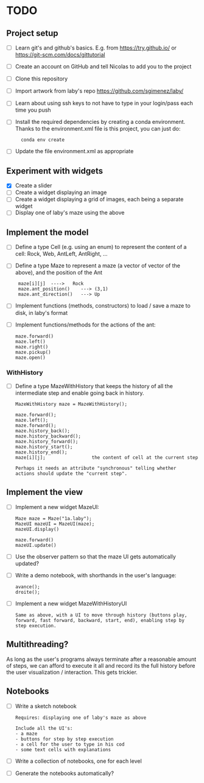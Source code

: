 # TODO

## Project setup

- [ ] Learn git's and github's basics.
      E.g. from https://try.github.io/ or https://git-scm.com/docs/gittutorial
- [ ] Create an account on GitHub and tell Nicolas to add you to the project
- [ ] Clone this repository
- [ ] Import artwork from laby's repo https://github.com/sgimenez/laby/
- [ ] Learn about using ssh keys to not have to type in your
      login/pass each time you push
- [ ] Install the required dependencies by creating a conda environment.
      Thanks to the environment.xml file is this project, you can just do:

        conda env create

- [ ] Update the file environment.xml as appropriate

## Experiment with widgets

- [x] Create a slider
- [ ] Create a widget displaying an image
- [ ] Create a widget displaying a grid of images, each being a separate widget
- [ ] Display one of laby's maze using the above

## Implement the model

- [ ] Define a type Cell (e.g. using an enum) to represent the content
      of a cell: Rock, Web, AntLeft, AntRight, ...

- [ ] Define a type Maze to represent a maze (a vector of vector of
      the above), and the position of the Ant

       maze[i][j]  ---->   Rock
       maze.ant_position()    ---> (3,1)
       maze.ant_direction()   ---> Up

- [ ] Implement functions (methods, constructors) to load / save a
      maze to disk, in laby's format

- [ ] Implement functions/methods for the actions of the ant: 

      maze.forward()
      maze.left()
      maze.right()
      maze.pickup()
      maze.open()

### WithHistory

- [ ] Define a type MazeWithHistory that keeps the history of all the
      intermediate step and enable going back in history.

      MazeWithHistory maze = MazeWithHistory();

      maze.forward();
      maze.left();
      maze.forward();
      maze.history_back();
      maze.history_backward();
      maze.history_forward();
      maze.history_start();
      maze.history_end();
      maze[i][j];                 the content of cell at the current step

      Perhaps it needs an attribute "synchronous" telling whether
      actions should update the "current step".

## Implement the view

- [ ] Implement a new widget MazeUI:

      Maze maze = Maze("1a.laby");
      MazeUI mazeUI = MazeUI(maze);
      mazeUI.display()

      maze.forward()
      mazeUI.update()

- [ ] Use the observer pattern so that the maze UI gets automatically
      updated?

- [ ] Write a demo notebook, with shorthands in the user's language:

      avance();
      droite();


- [ ] Implement a new widget MazeWithHistoryUI

      Same as above, with a UI to move through history (buttons play,
      forward, fast forward, backward, start, end), enabling step by
      step execution.

## Multithreading?

As long as the user's programs always terminate after a reasonable
amount of steps, we can afford to execute it all and record its the
full history before the user visualization / interaction. This gets
trickier.

## Notebooks

- [ ] Write a sketch notebook

      Requires: displaying one of laby's maze as above

      Include all the UI's:
      - a maze
      - buttons for step by step execution
      - a cell for the user to type in his cod
      - some text cells with explanations

- [ ] Write a collection of notebooks, one for each level
- [ ] Generate the notebooks automatically?
